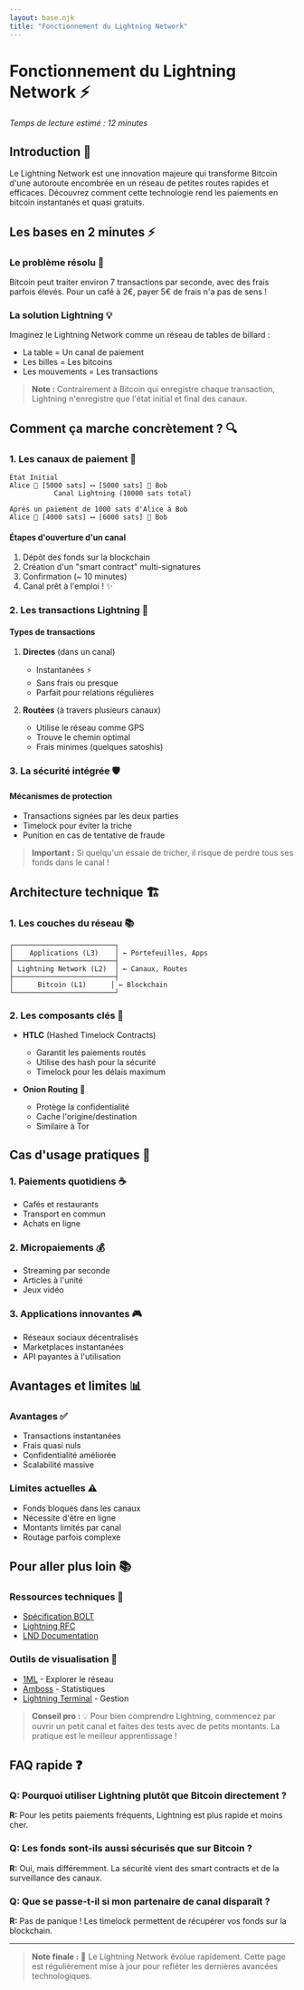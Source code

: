 ```yaml
---
layout: base.njk
title: "Fonctionnement du Lightning Network"
---
```


# Fonctionnement du Lightning Network ⚡

*Temps de lecture estimé : 12 minutes*

## Introduction 🌟

Le Lightning Network est une innovation majeure qui transforme Bitcoin d'une autoroute encombrée en un réseau de petites routes rapides et efficaces. Découvrez comment cette technologie rend les paiements en bitcoin instantanés et quasi gratuits.

## Les bases en 2 minutes ⚡

### Le problème résolu 🤔
Bitcoin peut traiter environ 7 transactions par seconde, avec des frais parfois élevés. Pour un café à 2€, payer 5€ de frais n'a pas de sens !

### La solution Lightning 💡
Imaginez le Lightning Network comme un réseau de tables de billard :
- La table = Un canal de paiement
- Les billes = Les bitcoins
- Les mouvements = Les transactions

> **Note :** Contrairement à Bitcoin qui enregistre chaque transaction, Lightning n'enregistre que l'état initial et final des canaux.

## Comment ça marche concrètement ? 🔍

### 1. Les canaux de paiement 🌉

```
État Initial
Alice 🧑 [5000 sats] ⟷ [5000 sats] 🧑 Bob
           Canal Lightning (10000 sats total)

Après un paiement de 1000 sats d'Alice à Bob
Alice 🧑 [4000 sats] ⟷ [6000 sats] 🧑 Bob
```

#### Étapes d'ouverture d'un canal
1. Dépôt des fonds sur la blockchain
2. Création d'un "smart contract" multi-signatures
3. Confirmation (~ 10 minutes)
4. Canal prêt à l'emploi ! ✨

### 2. Les transactions Lightning 🚀

#### Types de transactions
1. **Directes** (dans un canal)
   - Instantanées ⚡
   - Sans frais ou presque
   - Parfait pour relations régulières

2. **Routées** (à travers plusieurs canaux)
   - Utilise le réseau comme GPS
   - Trouve le chemin optimal
   - Frais minimes (quelques satoshis)

### 3. La sécurité intégrée 🛡️

#### Mécanismes de protection
- Transactions signées par les deux parties
- Timelock pour éviter la triche
- Punition en cas de tentative de fraude

> **Important :** Si quelqu'un essaie de tricher, il risque de perdre tous ses fonds dans le canal !

## Architecture technique 🏗️

### 1. Les couches du réseau 📚

```
┌─────────────────────────┐
│    Applications (L3)    │ ← Portefeuilles, Apps
├─────────────────────────┤
│ Lightning Network (L2)  │ ← Canaux, Routes
├─────────────────────────┤
│      Bitcoin (L1)      │ ← Blockchain
└─────────────────────────┘
```

### 2. Les composants clés 🔧

- **HTLC** (Hashed Timelock Contracts)
  - Garantit les paiements routés
  - Utilise des hash pour la sécurité
  - Timelock pour les délais maximum

- **Onion Routing** 🧅
  - Protège la confidentialité
  - Cache l'origine/destination
  - Similaire à Tor

## Cas d'usage pratiques 🎯

### 1. Paiements quotidiens ☕
- Cafés et restaurants
- Transport en commun
- Achats en ligne

### 2. Micropaiements 💰
- Streaming par seconde
- Articles à l'unité
- Jeux vidéo

### 3. Applications innovantes 🎮
- Réseaux sociaux décentralisés
- Marketplaces instantanées
- API payantes à l'utilisation

## Avantages et limites 📊

### Avantages ✅
- Transactions instantanées
- Frais quasi nuls
- Confidentialité améliorée
- Scalabilité massive

### Limites actuelles ⚠️
- Fonds bloqués dans les canaux
- Nécessite d'être en ligne
- Montants limités par canal
- Routage parfois complexe

## Pour aller plus loin 📚

### Ressources techniques 📖
- [Spécification BOLT](https://github.com/lightning/bolts)
- [Lightning RFC](https://github.com/lightning/bolts/blob/master/00-introduction.md)
- [LND Documentation](https://docs.lightning.engineering)

### Outils de visualisation 🔭
- [1ML](https://1ml.com) - Explorer le réseau
- [Amboss](https://amboss.space) - Statistiques
- [Lightning Terminal](https://terminal.lightning.engineering) - Gestion

> **Conseil pro :** 💡 Pour bien comprendre Lightning, commencez par ouvrir un petit canal et faites des tests avec de petits montants. La pratique est le meilleur apprentissage !

## FAQ rapide ❓

### Q: Pourquoi utiliser Lightning plutôt que Bitcoin directement ?
**R:** Pour les petits paiements fréquents, Lightning est plus rapide et moins cher.

### Q: Les fonds sont-ils aussi sécurisés que sur Bitcoin ?
**R:** Oui, mais différemment. La sécurité vient des smart contracts et de la surveillance des canaux.

### Q: Que se passe-t-il si mon partenaire de canal disparaît ?
**R:** Pas de panique ! Les timelock permettent de récupérer vos fonds sur la blockchain.

---

> **Note finale :** 🌟 Le Lightning Network évolue rapidement. Cette page est régulièrement mise à jour pour refléter les dernières avancées technologiques. 